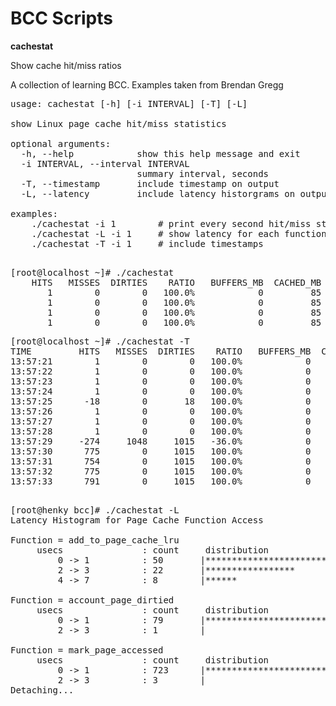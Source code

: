 BCC Scripts 
===========

<b> cachestat </b>

Show cache hit/miss ratios

A collection of learning BCC. Examples taken from Brendan Gregg 

<pre>
usage: cachestat [-h] [-i INTERVAL] [-T] [-L]

show Linux page cache hit/miss statistics

optional arguments:
  -h, --help            show this help message and exit
  -i INTERVAL, --interval INTERVAL
                        summary interval, seconds
  -T, --timestamp       include timestamp on output
  -L, --latency         include latency historgrams on output experimental

examples:
    ./cachestat -i 1        # print every second hit/miss stats
    ./cachestat -L -i 1     # show latency for each function access
    ./cachestat -T -i 1     # include timestamps

</pre>


<pre>
[root@localhost ~]# ./cachestat
    HITS   MISSES  DIRTIES    RATIO   BUFFERS_MB  CACHED_MB
       1        0        0   100.0%            0         85
       1        0        0   100.0%            0         85
       1        0        0   100.0%            0         85
       1        0        0   100.0%            0         85
</pre>

<pre>
[root@localhost ~]# ./cachestat -T
TIME         HITS   MISSES  DIRTIES    RATIO   BUFFERS_MB  CACHED_MB
13:57:21        1        0        0   100.0%            0         85
13:57:22        1        0        0   100.0%            0         85
13:57:23        1        0        0   100.0%            0         85
13:57:24        1        0        0   100.0%            0         85
13:57:25      -18        0       18   100.0%            0         64
13:57:26        1        0        0   100.0%            0         64
13:57:27        1        0        0   100.0%            0         64
13:57:28        1        0        0   100.0%            0         64
13:57:29     -274     1048     1015   -36.0%            0         72
13:57:30      775        0     1015   100.0%            0         76
13:57:31      754        0     1015   100.0%            0         80
13:57:32      775        0     1015   100.0%            0         84
13:57:33      791        0     1015   100.0%            0         88

</pre>

<pre>
[root@henky bcc]# ./cachestat -L
Latency Histogram for Page Cache Function Access

Function = add_to_page_cache_lru
     usecs               : count     distribution
         0 -> 1          : 50       |****************************************|
         2 -> 3          : 22       |*****************                       |
         4 -> 7          : 8        |******                                  |

Function = account_page_dirtied
     usecs               : count     distribution
         0 -> 1          : 79       |****************************************|
         2 -> 3          : 1        |                                        |

Function = mark_page_accessed
     usecs               : count     distribution
         0 -> 1          : 723      |****************************************|
         2 -> 3          : 3        |                                        |
Detaching...
</pre>
